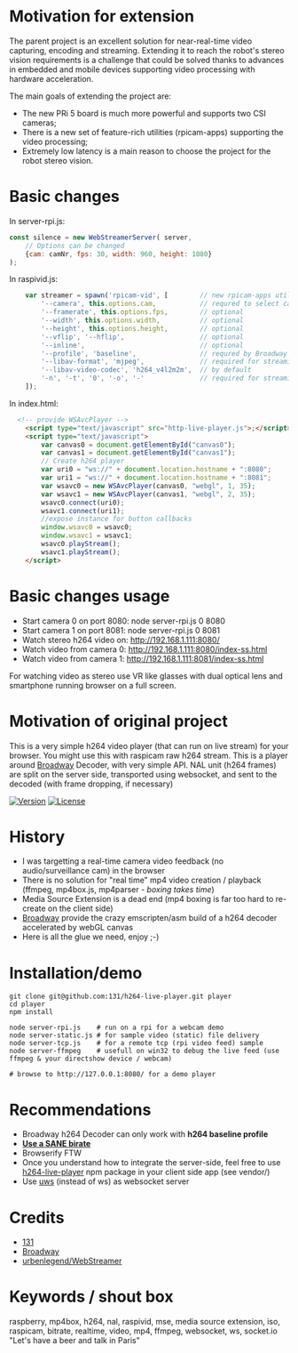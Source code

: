 # Motivation for extension

The parent project is an excellent solution for near-real-time video capturing, encoding and streaming. Extending it to reach the robot's stereo vision requirements is a challenge that could be solved thanks to advances in embedded and mobile devices supporting video processing with hardware acceleration.

The main goals of extending the project are:
  * The new PRi 5 board is much more powerful and supports two CSI cameras;
  * There is a new set of feature-rich utilities (rpicam-apps) supporting the video processing;
  * Extremely low latency is a main reason to choose the project for the robot stereo vision.

# Basic changes

In server-rpi.js:
```Javascript
const silence = new WebStreamerServer( server, 
    // Options can be changed
    {cam: camNr, fps: 30, width: 960, height: 1080}
);
```

In raspivid.js:
```Javascript
    var streamer = spawn('rpicam-vid', [        // new rpicam-apps utility
        '--camera', this.options.cam,           // requred to select camera
        '--framerate', this.options.fps,        // optional
        '--width', this.options.width,          // optional
        '--height', this.options.height,        // optional 
        '--vflip', '--hflip',                   // optional
        '--inline',                             // optional
        '--profile', 'baseline',                // requred by Broadway decoder
        '--libav-format', 'mjpeg',              // required for streaming
        '--libav-video-codec', 'h264_v4l2m2m',  // by default
        '-n', '-t', '0', '-o', '-'              // required for streaming
    ]);
```

In index.html:
```HTML
  <!-- provide WSAvcPlayer -->
    <script type="text/javascript" src="http-live-player.js">;</script>
    <script type="text/javascript">
        var canvas0 = document.getElementById("canvas0");
        var canvas1 = document.getElementById("canvas1");
        // Create h264 player
        var uri0 = "ws://" + document.location.hostname + ":8080";
        var uri1 = "ws://" + document.location.hostname + ":8081";
        var wsavc0 = new WSAvcPlayer(canvas0, "webgl", 1, 35);
        var wsavc1 = new WSAvcPlayer(canvas1, "webgl", 2, 35);
        wsavc0.connect(uri0);
        wsavc1.connect(uri1);
        //expose instance for button callbacks
        window.wsavc0 = wsavc0;
        window.wsavc1 = wsavc1;
        wsavc0.playStream();
        wsavc1.playStream();
    </script>
```


# Basic changes usage

 * Start camera 0 on port 8080: node server-rpi.js 0 8080
 * Start camera 1 on port 8081: node server-rpi.js 0 8081
 * Watch stereo h264 video on: http://192.168.1.111:8080/
 * Watch video from camera 0: http://192.168.1.111:8080/index-ss.html
 * Watch video from camera 1: http://192.168.1.111:8081/index-ss.html

For watching video as stereo use VR like glasses with dual optical lens and smartphone running browser on a full screen.



# Motivation of original project

This is a very simple h264 video player (that can run on live stream) for your browser.
You might use this with raspicam raw h264 stream.
This is a player around [Broadway](https://github.com/mbebenita/Broadway) Decoder, with very simple API.
NAL unit (h264 frames) are split on the server side, transported using websocket, and sent to the decoded (with frame dropping, if necessary)

[![Version](https://img.shields.io/npm/v/h264-live-player.svg)](https://www.npmjs.com/package/h264-live-player)
[![License](https://img.shields.io/badge/license-MIT-blue.svg)](http://opensource.org/licenses/MIT)


# History
* I was targetting a real-time camera video feedback (no audio/surveillance cam) in the browser
* There is no solution for "real time" mp4 video creation / playback (ffmpeg, mp4box.js, mp4parser - _boxing_ _takes_ _time_)
* Media Source Extension is a dead end (mp4 boxing is far too hard to re-create on the client side)
* [Broadway](https://github.com/mbebenita/Broadway) provide the crazy emscripten/asm build of a h264 decoder accelerated by webGL canvas
* Here is all the glue we need, enjoy ;-)


# Installation/demo
```
git clone git@github.com:131/h264-live-player.git player
cd player
npm install

node server-rpi.js    # run on a rpi for a webcam demo
node server-static.js # for sample video (static) file delivery
node server-tcp.js    # for a remote tcp (rpi video feed) sample
node server-ffmpeg    # usefull on win32 to debug the live feed (use ffmpeg & your directshow device / webcam) 

# browse to http://127.0.0.1:8080/ for a demo player

```

# Recommendations
* Broadway h264 Decoder can only work with **h264 baseline profile**
* [**Use a SANE birate**](https://www.dr-lex.be/info-stuff/videocalc.html)
* Browserify FTW
* Once you understand how to integrate the server-side, feel free to use [h264-live-player](https://www.npmjs.com/package/h264-live-player) npm package in your client side app (see vendor/)
* Use [uws](https://github.com/uWebSockets/uWebSockets) (instead of ws) as websocket server


# Credits
* [131](mailto:131.js@cloudyks.org)
* [Broadway](https://github.com/mbebenita/Broadway)
* [urbenlegend/WebStreamer](https://github.com/urbenlegend/WebStreamer)


# Keywords / shout box
raspberry, mp4box, h264, nal, raspivid, mse, media source extension, iso, raspicam, bitrate, realtime, video, mp4, ffmpeg, websocket, ws, socket.io "Let's have a beer and talk in Paris"
